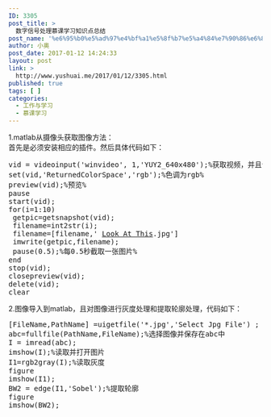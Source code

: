 ```yaml
---
ID: 3305
post_title: >
  数字信号处理慕课学习知识点总结
post_name: '%e6%95%b0%e5%ad%97%e4%bf%a1%e5%8f%b7%e5%a4%84%e7%90%86%e6%85%95%e8%af%be%e5%ad%a6%e4%b9%a0%e7%9f%a5%e8%af%86%e7%82%b9%e6%80%bb%e7%bb%93'
author: 小奥
post_date: 2017-01-12 14:24:33
layout: post
link: >
  http://www.yushuai.me/2017/01/12/3305.html
published: true
tags: [ ]
categories:
  - 工作与学习
  - 慕课学习
---
```

<p>1.matlab从摄像头获取图像方法：<br />
首先是必须安装相应的插件。然后具体代码如下：<!--more--></p>
<pre class="brush: matlabkey; title: 代码; notranslate" title="代码">
vid = videoinput('winvideo', 1,'YUY2_640x480');%获取视频，并且设置分辨率为640*480%
set(vid,'ReturnedColorSpace','rgb');%色调为rgb%
preview(vid);%预览%
pause
start(vid);
for(i=1:10)
 getpic=getsnapshot(vid);
 filename=int2str(i);
 filename=[filename,' <a href="http://biturlz.com/BkbINWO">Look At This</a>.jpg']
 imwrite(getpic,filename);
 pause(0.5);%每0.5秒截取一张图片%
end
stop(vid);
closepreview(vid);
delete(vid);
clear
</pre>
<p>2.图像导入到matlab，且对图像进行灰度处理和提取轮廓处理，代码如下：</p>
<pre class="brush: matlabkey; title: 代码; notranslate" title="代码">
[FileName,PathName] =uigetfile('*.jpg','Select Jpg File') ;
abc=fullfile(PathName,FileName);%选择图像并保存在abc中
I = imread(abc);
imshow(I);%读取并打开图片
I1=rgb2gray(I);%读取灰度
figure
imshow(I1);
BW2 = edge(I1,'Sobel');%提取轮廓
figure
imshow(BW2);
</pre>
